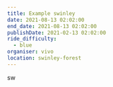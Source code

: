 ```yaml
---
title: Example swinley
date: 2021-08-13 02:02:00
end_date: 2021-08-13 02:02:00
publishDate: 2021-02-13 02:02:00
ride_difficulty:
  - blue
organiser: vivo
location: swinley-forest
---
```

sw
